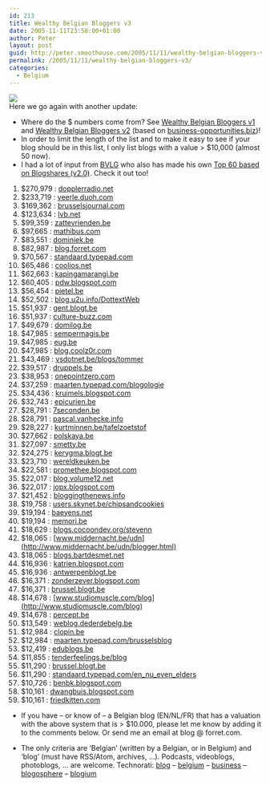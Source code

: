 ```yaml
---
id: 213
title: Wealthy Belgian Bloggers v3
date: 2005-11-11T23:58:00+01:00
author: Peter
layout: post
guid: http://peter.smoothouse.com/2005/11/11/wealthy-belgian-bloggers-v3/
permalink: /2005/11/11/wealthy-belgian-bloggers-v3/
categories:
  - Belgium
---
```

![](http://static.flickr.com/23/25822676_789bf55448_t.jpg)  
Here we go again with another update:

  * Where do the $ numbers come from? See [Wealthy Belgian Bloggers v1](http://blog.forret.com/2005/10/wealthy-belgian-bloggers-the-blog-dollars-top-60/) and [Wealthy Belgian Bloggers v2](http://blog.forret.com/2005/10/wealthy-belgian-bloggers-v20/) (based on [business-opportunities.biz](http://www.business-opportunities.biz/projects/how-much-is-your-blog-worth/))! 
  * In order to limit the length of the list and to make it easy to see if your blog should be in this list, I only list blogs with a value > $10,000 (almost 50 now). 
  * I had a lot of input from [BVLG](http://bvlg.blogspot.com/) who also has made his own [Top 60 based on Blogshares (v2.0)](http://bvlg.blogspot.com/2005/11/belblog60-v20-de-beurswaarde-van-de.html). Check it out too! 

  1. $270,979 : [dopplerradio.net](http://www.dopplerradio.net/) 
  2. $233,719 : [veerle.duoh.com](http://veerle.duoh.com/) 
  3. $169,362 : [brusselsjournal.com](http://www.brusselsjournal.com/) 
  4. $123,634 : [lvb.net](http://lvb.net) 
  5. $99,359 : [zattevrienden.be](http://www.zattevrienden.be) 
  6. $97,665 : [mathibus.com](http://mathibus.com/) 
  7. $83,551 : [dominiek.be](http://www.dominiek.be/) 
  8. $82,987 : [blog.forret.com](http://blog.forret.com/blog/) 
  9. $70,567 : [standaard.typepad.com](http://standaard.typepad.com/) 
 10. $65,486 : [coolios.net](http://www.coolios.net/) 
 11. $62,663 : [kapingamarangi.be](http://www.kapingamarangi.be/) 
 12. $60,405 : [pdw.blogspot.com](http://pdw.blogspot.com/) 
 13. $56,454 : [pietel.be](http://www.pietel.be/) 
 14. $52,502 : [blog.u2u.info/DottextWeb](http://blog.u2u.info/DottextWeb/patrick) 
 15. $51,937 : [gent.blogt.be](http://gent.blogt.be) 
 16. $51,937 : [culture-buzz.com](http://www.culture-buzz.com/) 
 17. $49,679 : [domilog.be](http://www.domilog.be/) 
 18. $47,985 : [sempermagis.be](http://www.sempermagis.be/) 
 19. $47,985 : [eug.be](http://www.eug.be/) 
 20. $47,985 : [blog.coolz0r.com](http://blog.coolz0r.com/) 
 21. $43,469 : [vsdotnet.be/blogs/tommer](http://www.vsdotnet.be/blogs/tommer) 
 22. $39,517 : [druppels.be](http://www.druppels.be/) 
 23. $38,953 : [onepointzero.com](http://onepointzero.com/) 
 24. $37,259 : [maarten.typepad.com/blogologie](http://maarten.typepad.com/blogologie) 
 25. $34,436 : [kruimels.blogspot.com](http://kruimels.blogspot.com/) 
 26. $32,743 : [epicurien.be](http://www.epicurien.be/) 
 27. $28,791 : [7seconden.be](http://www.7seconden.be/) 
 28. $28,791 : [pascal.vanhecke.info](http://pascal.vanhecke.info/) 
 29. $28,227 : [kurtminnen.be/tafelzoetstof](http://kurtminnen.be/tafelzoetstof) 
 30. $27,662 : [polskaya.be](http://www.polskaya.be/) 
 31. $27,097 : [smetty.be](http://www.smetty.be) 
 32. $24,275 : [kerygma.blogt.be](http://kerygma.blogt.be/) 
 33. $23,710 : [wereldkeuken.be](http://www.wereldkeuken.be/) 
 34. $22,581 : [promethee.blogspot.com](http://promethee.blogspot.com/) 
 35. $22,017 : [blog.volume12.net](http://blog.volume12.net/) 
 36. $22,017 : [jopx.blogspot.com](http://jopx.blogspot.com/) 
 37. $21,452 : [bloggingthenews.info](http://www.bloggingthenews.info/) 
 38. $19,758 : [users.skynet.be/chipsandcookies](http://users.skynet.be/chipsandcookies/) 
 39. $19,194 : [baeyens.net](http://www.baeyens.net/) 
 40. $19,194 : [memori.be](http://www.memori.be/WEBLOG) 
 41. $18,629 : [blogs.cocoondev.org/stevenn](http://blogs.cocoondev.org/stevenn/) 
 42. $18,065 : [www.middernacht.be/udn](http://www.middernacht.be/udn/blogger.html) 
 43. $18,065 : [blogs.bartdesmet.net](http://blogs.bartdesmet.net/bart) 
 44. $16,936 : [katrien.blogspot.com](http://katrien.blogspot.com/) 
 45. $16,936 : [antwerpenblogt.be](http://www.antwerpenblogt.be) 
 46. $16,371 : [zonderzever.blogspot.com](http://zonderzever.blogspot.com/) 
 47. $16,371 : [brussel.blogt.be](http://brussel.blogt.be/) 
 48. $14,678 : [www.studiomuscle.com/blog](http://www.studiomuscle.com/blog) 
 49. $14,678 : [percept.be](http://percept.be/) 
 50. $13,549 : [weblog.dederdebelg.be](http://weblog.dederdebelg.be) 
 51. $12,984 : [clopin.be](http://www.clopin.be/) 
 52. $12,984 : [maarten.typepad.com/brusselsblog](http://maarten.typepad.com/brusselsblog) 
 53. $12,419 : [edublogs.be](http://www.edublogs.be/) 
 54. $11,855 : [tenderfeelings.be/blog](http://tenderfeelings.be/blog) 
 55. $11,290 : [brussel.blogt.be](http://brussel.blogt.be) 
 56. $11,290 : [standaard.typepad.com/en\_nu\_even_elders](http://standaard.typepad.com/en_nu_even_elders/) 
 57. $10,726 : [benbk.blogspot.com](http://benbk.blogspot.com) 
 58. $10,161 : [dwangbuis.blogspot.com](http://dwangbuis.blogspot.com/) 
 59. $10,161 : [friedkitten.com](http://www.friedkitten.com/) 

  * If you have &#8211; or know of &#8211; a Belgian blog (EN/NL/FR) that has a valuation with the above system that is > $10.000, please let me know by adding it to the comments below. Or send me an email at blog @ forret.com.

  * The only criteria are &#8216;Belgian&#8217; (written by a Belgian, or in Belgium) and &#8216;blog&#8217; (must have RSS/Atom, archives, &#8230;). Podcasts, videoblogs, photoblogs, &#8230; are welcome. 
    Technorati: <a href="http://technorati.com/tag/blog" rel="tag">blog</a> &#8211; <a href="http://technorati.com/tag/belgium" rel="tag">belgium</a> &#8211; <a href="http://technorati.com/tag/business" rel="tag">business</a> &#8211; <a href="http://technorati.com/tag/blogosphere" rel="tag">blogosphere</a> &#8211; <a href="http://technorati.com/tag/blogium" rel="tag">blogium</a>